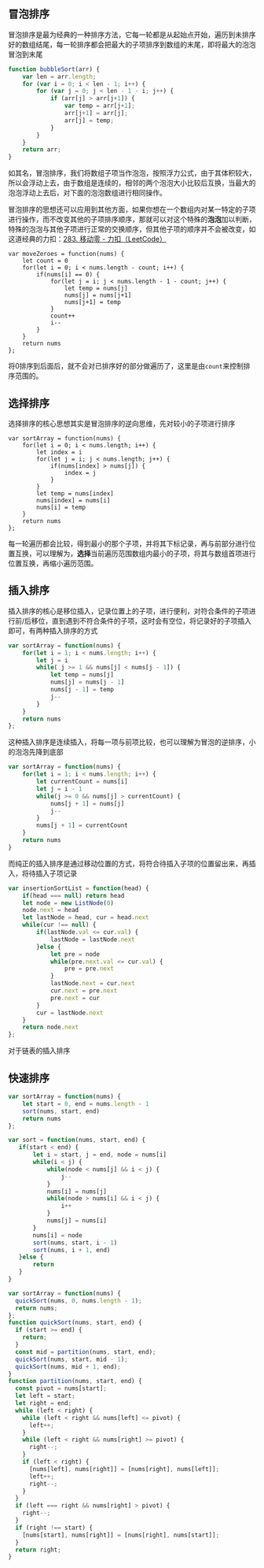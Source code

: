 ## 冒泡排序

冒泡排序是最为经典的一种排序方法，它每一轮都是从起始点开始，遍历到未排序好的数组结尾，每一轮排序都会把最大的子项排序到数组的末尾，即将最大的泡泡冒泡到末尾

```js
function bubbleSort(arr) {
    var len = arr.length;
    for (var i = 0; i < len - 1; i++) {
        for (var j = 0; j < len - 1 - i; j++) {
            if (arr[j] > arr[j+1]) {       
                var temp = arr[j+1];        
                arr[j+1] = arr[j];
                arr[j] = temp;
            }
        }
    }
    return arr;
}
```

如其名，冒泡排序，我们将数组子项当作泡泡，按照浮力公式，由于其体积较大，所以会浮动上去，由于数组是连续的，相邻的两个泡泡大小比较后互换，当最大的泡泡浮动上去后，对下面的泡泡数组进行相同操作。

冒泡排序的思想还可以应用到其他方面，如果你想在一个数组内对某一特定的子项进行操作，而不改变其他的子项排序顺序，那就可以对这个特殊的**泡泡**加以判断，特殊的泡泡与其他子项进行正常的交换顺序，但其他子项的顺序并不会被改变，如这道经典的力扣：[283. 移动零 - 力扣（LeetCode）](https://leetcode.cn/problems/move-zeroes/submissions/)

```JS
var moveZeroes = function(nums) {
    let count = 0
    for(let i = 0; i < nums.length - count; i++) {
        if(nums[i] == 0) {
            for(let j = i; j < nums.length - 1 - count; j++) {
                let temp = nums[j]
                nums[j] = nums[j+1]
                nums[j+1] = temp
            }
            count++
            i--
        }
    }
    return nums
};
```

将0排序到后面后，就不会对已排序好的部分做遍历了，这里是由`count`来控制排序范围的。

## 选择排序

选择排序的核心思想其实是冒泡排序的逆向思维，先对较小的子项进行排序

```JS
var sortArray = function(nums) {
    for(let i = 0; i < nums.length; i++) {
        let index = i
        for(let j = i; j < nums.length; j++) {
            if(nums[index] > nums[j]) {
                index = j
            }
        }
        let temp = nums[index]
        nums[index] = nums[i]
        nums[i] = temp
    }
    return nums
};
```

每一轮遍历都会比较，得到最小的那个子项，并将其下标记录，再与前部分进行位置互换，可以理解为，**选择**当前遍历范围数组内最小的子项，将其与数组首项进行位置互换，再缩小遍历范围。

## 插入排序

插入排序的核心是移位插入，记录位置上的子项，进行便利，对符合条件的子项进行前/后移位，直到遇到不符合条件的子项，这时会有空位，将记录好的子项插入即可，有两种插入排序的方式

```js
var sortArray = function(nums) {
    for(let i = 1; i < nums.length; i++) {
        let j = i
        while( j >= 1 && nums[j] < nums[j - 1]) {
            let temp = nums[j]
            nums[j] = nums[j - 1]
            nums[j - 1] = temp
            j--
        }
    }
    return nums
};
```

这种插入排序是连续插入，将每一项与前项比较，也可以理解为冒泡的逆排序，小的泡泡先降到底部

```js
var sortArray = function(nums) {
    for(let i = 1; i < nums.length; i++) {
        let currentCount = nums[i]
        let j = i - 1
        while(j >= 0 && nums[j] > currentCount) {
            nums[j + 1] = nums[j]
            j--
        }
        nums[j + 1] = currentCount
    }
    return nums
}
```

而纯正的插入排序是通过移动位置的方式，将符合待插入子项的位置留出来，再插入，将待插入子项记录

```js
var insertionSortList = function(head) {
    if(head === null) return head
    let node = new ListNode(0)
    node.next = head
    let lastNode = head, cur = head.next
    while(cur !== null) {
        if(lastNode.val <= cur.val) {
            lastNode = lastNode.next
        }else {
            let pre = node
            while(pre.next.val <= cur.val) {
                pre = pre.next
            }
            lastNode.next = cur.next
            cur.next = pre.next
            pre.next = cur
        }
        cur = lastNode.next
    }
    return node.next
};
```

对于链表的插入排序

## 快速排序

```js
var sortArray = function(nums) {
    let start = 0, end = nums.length - 1
    sort(nums, start, end)
    return nums
};

var sort = function(nums, start, end) {
   if(start < end) {
       let i = start, j = end, node = nums[i]
       while(i < j) {
           while(node < nums[j] && i < j) {
               j--
           }
           nums[i] = nums[j]
           while(node > nums[i] && i < j) {
               i++
           }
           nums[j] = nums[i]
       }
       nums[i] = node
       sort(nums, start, i - 1)
       sort(nums, i + 1, end)
   }else {
       return
   }
}
```

```js
var sortArray = function(nums) {
  quickSort(nums, 0, nums.length - 1);
  return nums;
};
function quickSort(nums, start, end) {
  if (start >= end) {
    return;
  }
  const mid = partition(nums, start, end);
  quickSort(nums, start, mid - 1);
  quickSort(nums, mid + 1, end);
}
function partition(nums, start, end) {
  const pivot = nums[start];
  let left = start;
  let right = end;
  while (left < right) {
    while (left < right && nums[left] <= pivot) {
      left++;
    }
    while (left < right && nums[right] >= pivot) {
      right--;
    }
    if (left < right) {
      [nums[left], nums[right]] = [nums[right], nums[left]];
      left++;
      right--;
    }
  }
  if (left === right && nums[right] > pivot) {
    right--;
  }
  if (right !== start) {
    [nums[start], nums[right]] = [nums[right], nums[start]];
  }
  return right;
}
```

